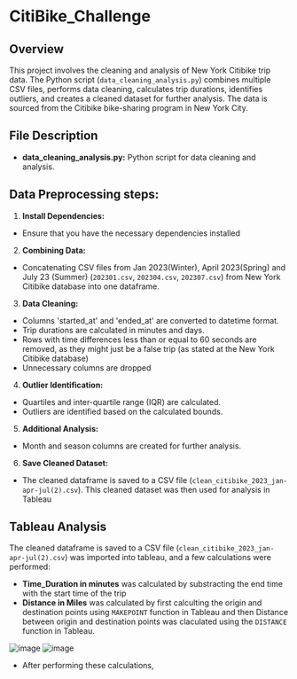 # CitiBike_Challenge

## Overview

This project involves the cleaning and analysis of New York Citibike trip data. The Python script (`data_cleaning_analysis.py`) combines multiple CSV files, performs data cleaning, calculates trip durations, identifies outliers, and creates a cleaned dataset for further analysis. The data is sourced from the Citibike bike-sharing program in New York City.

## File Description

- **data_cleaning_analysis.py:** Python script for data cleaning and analysis.

## Data Preprocessing steps:

1. **Install Dependencies:**
- Ensure that you have the necessary dependencies installed
2.  **Combining Data:**
- Concatenating CSV files from Jan 2023(Winter), April 2023(Spring) and July 23 (Summer) (`202301.csv`, `202304.csv`, `202307.csv`) from New York Citibike database into one dataframe.
3. **Data Cleaning:**
- Columns 'started_at' and 'ended_at' are converted to datetime format.
- Trip durations are calculated in minutes and days.
- Rows with time differences less than or equal to 60 seconds are removed, as they might just be a false trip (as stated at the New York Citibike database)
- Unnecessary columns are dropped
4. **Outlier Identification:**
- Quartiles and inter-quartile range (IQR) are calculated.
- Outliers are identified based on the calculated bounds.
5. **Additional Analysis:**
- Month and season columns are created for further analysis.
6. **Save Cleaned Dataset:**
- The cleaned dataframe is saved to a CSV file (`clean_citibike_2023_jan-apr-jul(2).csv`). This cleaned dataset was then used for analysis in Tableau

## Tableau Analysis
The cleaned dataframe is saved to a CSV file (`clean_citibike_2023_jan-apr-jul(2).csv`) was imported into tableau, and a few calculations were performed:
-  **Time_Duration in minutes** was calculated by substracting the end time with the start time of the trip
-  **Distance in Miles** was calculated by first calculting the origin and destination points using `MAKEPOINT` function in Tableau and then Distance between origin and destination points was claculated using the `DISTANCE` function in Tableau.

 ![image](https://github.com/NikitaGahoi/CitiBike_Challenge/assets/136101293/6757f1c0-ab99-4a60-a475-545238d21294)
 ![image](https://github.com/NikitaGahoi/CitiBike_Challenge/assets/136101293/889103cc-3b64-43ff-99d3-b63e98f85f66)

-  After performing these calculations, 








